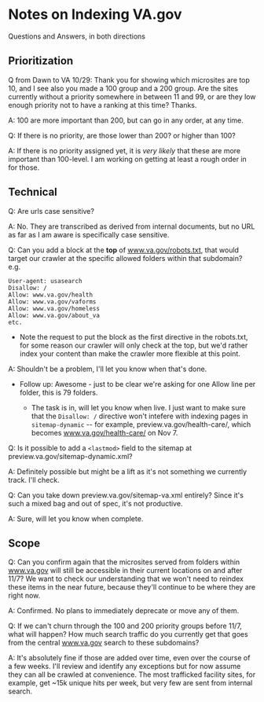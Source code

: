 # Notes on Indexing VA.gov
Questions and Answers, in both directions

## Prioritization

Q from Dawn to VA 10/29:
Thank you for showing which microsites are top 10, and I see also you made a 100 group and a 200 group. Are the sites currently without a priority somewhere in between 11 and 99, or are they low enough priority not to have a ranking at this time? Thanks.

A: 100 are more important than 200, but can go in any order, at any time.

Q: If there is no priority, are those lower than 200? or higher than 100?
  
A: If there is no priority assigned yet, it is _very likely_ that these are more important than 100-level. I am working on getting at least a rough order in for those.
  
## Technical  

Q: Are urls case sensitive?

A: No. They are transcribed as derived from internal documents, but no URL as far as I am aware is specifically case sensitive.

Q: Can you add a block at the **top** of www.va.gov/robots.txt, that would target our crawler at the specific allowed folders within that subdomain? e.g. 
```
User-agent: usasearch
Disallow: /
Allow: www.va.gov/health
Allow: www.va.gov/vaforms
Allow: www.va.gov/homeless
Allow: www.va.gov/about_va
etc.
```
* Note the request to put the block as the first directive in the robots.txt, for some reason our crawler will only check at the top, but we'd rather index your content than make the crawler more flexible at this point.

A: Shouldn't be a problem, I'll let you know when that's done.

* Follow up: Awesome - just to be clear we're asking for one Allow line per folder, this is 79 folders.

  * The task is in, will let you know when live. I just want to make sure that the `Disallow: /` directive won't intefere with indexing pages in `sitemap-dynamic` -- for example, preview.va.gov/health-care/, which becomes www.va.gov/health-care/ on Nov 7.

Q: Is it possible to add a `<lastmod>` field to the sitemap at preview.va.gov/sitemap-dynamic.xml?

A: Definitely possible but might be a lift as it's not something we currently track. I'll check.

Q: Can you take down preview.va.gov/sitemap-va.xml entirely? Since it's such a mixed bag and out of spec, it's not productive.

A: Sure, will let you know when complete.

## Scope

Q: Can you confirm again that the microsites served from folders within www.va.gov will still be accessible in their current locations on and after 11/7? We want to check our understanding that we won't need to reindex these items in the near future, because they'll continue to be where they are right now.

A: Confirmed. No plans to immediately deprecate or move any of them.

Q: If we can't churn through the 100 and 200 priority groups before 11/7, what will happen? How much search traffic do you currently get that goes from the central www.va.gov search to these subdomains?

A: It's absolutely fine if those are added over time, even over the course of a few weeks. I'll review and identify any exceptions but for now assume they can all be crawled at convenience. The most trafficked facility sites, for example, get ~15k unique hits per week, but very few are sent from internal search.
